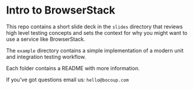 # Intro to BrowserStack

This repo contains a short slide deck in the `slides` directory that reviews high level testing concepts and sets the context for why you might want to use a service like BrowserStack.

The `example` directory contains a simple implementation of a modern unit and integration testing workflow.

Each folder contains a README with more information.

If you've got questions email us: `hello@bocoup.com`